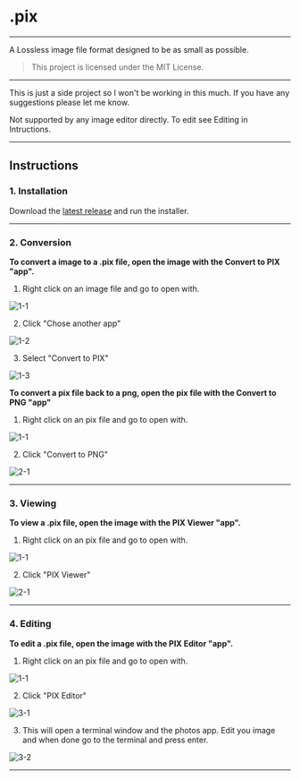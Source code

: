 # .pix
---
A Lossless image file format designed to be as small as possible.

>This project is licensed under the MIT License.

---
This is just a side project so I won't be working in this much. If you have any suggestions please let me know.

Not supported by any image editor directly.
To edit see Editing in Intructions.

---
## Instructions
### 1. Installation
Download the [latest release](https://github.com/FatalMistake02/.pix/releases/latest) and run the installer.

---
### 2. Conversion
**To convert a image to a .pix file, open the image with the Convert to PIX "app".**

1. Right click on an image file and go to open with.

![1-1](https://github.com/FatalMistake02/.pix/blob/master/screenshots/1-1.png?raw=true)
 
2. Click "Chose another app"

![1-2](https://github.com/FatalMistake02/.pix/blob/master/screenshots/1-2.png?raw=true)

3. Select "Convert to PIX"

![1-3](https://github.com/FatalMistake02/.pix/blob/master/screenshots/1-3.png?raw=true)

**To convert a pix file back to a png, open the pix file with the Convert to PNG "app"**

1. Right click on an pix file and go to open with.

![1-1](https://github.com/FatalMistake02/.pix/blob/master/screenshots/1-1.png?raw=true)
 
 2. Click "Convert to PNG"

![2-1](https://github.com/FatalMistake02/.pix/blob/master/screenshots/2-1.png?raw=true)

---
### 3. Viewing

**To view a .pix file, open the image with the PIX Viewer "app".**

1. Right click on an pix file and go to open with.

![1-1](https://github.com/FatalMistake02/.pix/blob/master/screenshots/1-1.png?raw=true)
 
2. Click "PIX Viewer"

![2-1](https://github.com/FatalMistake02/.pix/blob/master/screenshots/2-1.png?raw=true)

---
### 4. Editing

**To edit a .pix file, open the image with the PIX Editor "app".**

1. Right click on an pix file and go to open with.

![1-1](https://github.com/FatalMistake02/.pix/blob/master/screenshots/1-1.png?raw=true)
 
2. Click "PIX Editor"

![3-1](https://github.com/FatalMistake02/.pix/blob/master/screenshots/3-1.png?raw=true)

3. This will open a terminal window and the photos app. Edit you image and when done go to the terminal and press enter.

![3-2](https://github.com/FatalMistake02/.pix/blob/master/screenshots/3-2.png?raw=true)


---